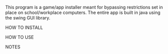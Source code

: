 This program is a game/app installer meant for bypassing restrictions set in place on school/workplace computers. The entire app is built in java using the swing GUI library.


HOW TO INSTALL

HOW TO USE

NOTES

